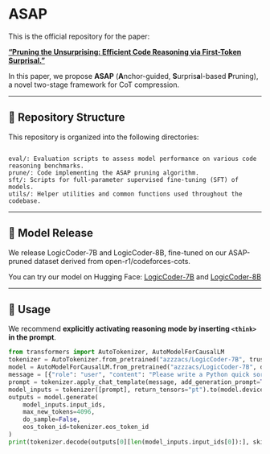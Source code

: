 # ASAP
This is the official repository for the paper:

[**“Pruning the Unsurprising: Efficient Code Reasoning via First-Token Surprisal.”**](https://arxiv.org/abs/2508.05988)

In this paper, we propose **ASAP** (**A**nchor-guided, **S**urpris**a**l-based **P**runing), a novel two-stage framework for CoT compression.

---

## 📁 Repository Structure

This repository is organized into the following directories:
```

eval/: Evaluation scripts to assess model performance on various code reasoning benchmarks.
prune/: Code implementing the ASAP pruning algorithm.
sft/: Scripts for full-parameter supervised fine-tuning (SFT) of models.
utils/: Helper utilities and common functions used throughout the codebase.

```

---

## 🤖 Model Release

We release LogicCoder-7B and LogicCoder-8B, fine-tuned on our ASAP-pruned dataset derived from open-r1/codeforces-cots.

You can try our model on Hugging Face: [LogicCoder-7B](https://huggingface.co/azzzacs/LogicCoder-7B) and [LogicCoder-8B](https://huggingface.co/azzzacs/LogicCoder-8B)

---

## 🔧 Usage

We recommend **explicitly activating reasoning mode by inserting ```<think>``` in the prompt**.

```python
from transformers import AutoTokenizer, AutoModelForCausalLM
tokenizer = AutoTokenizer.from_pretrained("azzzacs/LogicCoder-7B", trust_remote_code=True)
model = AutoModelForCausalLM.from_pretrained("azzzacs/LogicCoder-7B", device_map="auto", trust_remote_code=True).eval()
message = [{"role": "user", "content": "Please write a Python quick sort algorithm.\n"}]
prompt = tokenizer.apply_chat_template(message, add_generation_prompt=True, tokenize=False) + "<｜Assistant｜><think>\n"
model_inputs = tokenizer([prompt], return_tensors="pt").to(model.device)
outputs = model.generate(
    model_inputs.input_ids,
    max_new_tokens=4096,
    do_sample=False,
    eos_token_id=tokenizer.eos_token_id
)
print(tokenizer.decode(outputs[0][len(model_inputs.input_ids[0]):], skip_special_tokens=False))
```

